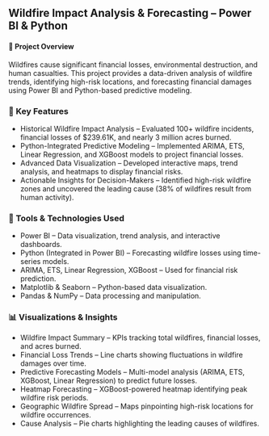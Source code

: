 ## Wildfire Impact Analysis & Forecasting – Power BI & Python

#### 📌 Project Overview
Wildfires cause significant financial losses, environmental destruction, and human casualties. This project provides a data-driven analysis of wildfire trends, identifying high-risk locations, and forecasting financial damages using Power BI and Python-based predictive modeling.

### 🚀 Key Features
- Historical Wildfire Impact Analysis – Evaluated 100+ wildfire incidents, financial losses of $239.61K, and nearly 3 million acres burned.
-	Python-Integrated Predictive Modeling – Implemented ARIMA, ETS, Linear Regression, and XGBoost models to project financial losses.
-	Advanced Data Visualization – Developed interactive maps, trend analysis, and heatmaps to display financial risks.
-	Actionable Insights for Decision-Makers – Identified high-risk wildfire zones and uncovered the leading cause (38% of wildfires result from human activity).

### 🔧 Tools & Technologies Used
-	Power BI – Data visualization, trend analysis, and interactive dashboards.
-	Python (Integrated in Power BI) – Forecasting wildfire losses using time-series models.
-	ARIMA, ETS, Linear Regression, XGBoost – Used for financial risk prediction.
-	Matplotlib & Seaborn – Python-based data visualization.
-	Pandas & NumPy – Data processing and manipulation.

### 📊 Visualizations & Insights
- Wildfire Impact Summary – KPIs tracking total wildfires, financial losses, and acres burned.
- Financial Loss Trends – Line charts showing fluctuations in wildfire damages over time.
- Predictive Forecasting Models – Multi-model analysis (ARIMA, ETS, XGBoost, Linear Regression) to predict future losses.
- Heatmap Forecasting – XGBoost-powered heatmap identifying peak wildfire risk periods.
- Geographic Wildfire Spread – Maps pinpointing high-risk locations for wildfire occurrences.
- Cause Analysis – Pie charts highlighting the leading causes of wildfires.


